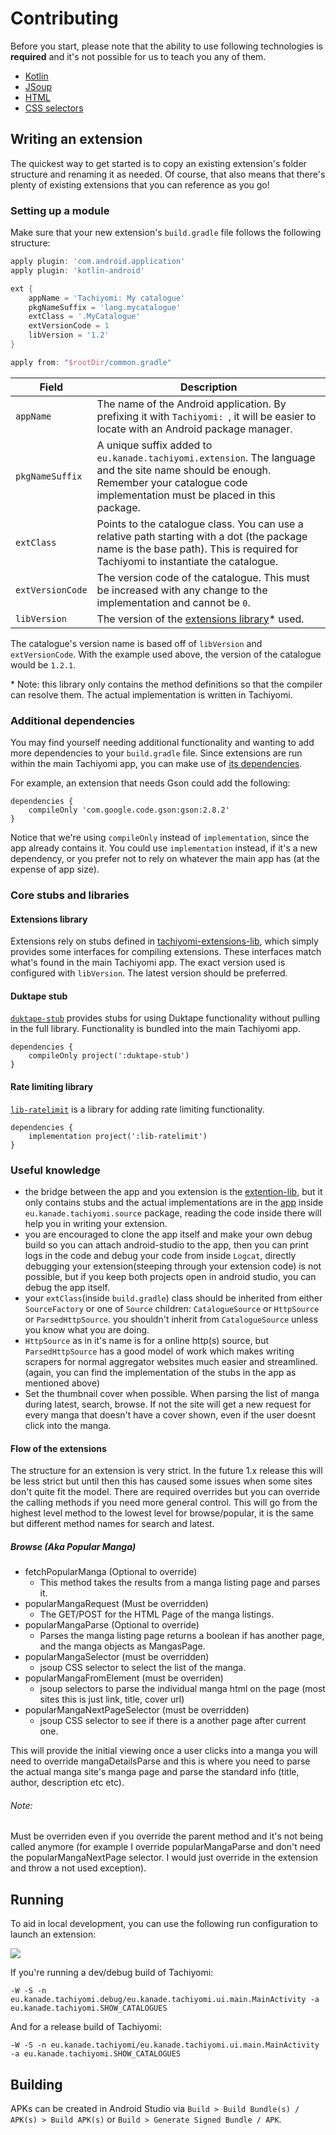 # Contributing

Before you start, please note that the ability to use following technologies is **required** and it's not possible for us to teach you any of them.

* [Kotlin](https://kotlinlang.org/)
* [JSoup](https://jsoup.org/)
* [HTML](https://developer.mozilla.org/en-US/docs/Web/HTML)
* [CSS selectors](https://developer.mozilla.org/en-US/docs/Web/CSS/CSS_Selectors)


## Writing an extension

The quickest way to get started is to copy an existing extension's folder structure and renaming it as needed. Of course, that also means that there's plenty of existing extensions that you can reference as you go!

### Setting up a module

Make sure that your new extension's `build.gradle` file follows the following structure:

```gradle
apply plugin: 'com.android.application'
apply plugin: 'kotlin-android'

ext {
    appName = 'Tachiyomi: My catalogue'
    pkgNameSuffix = 'lang.mycatalogue'
    extClass = '.MyCatalogue'
    extVersionCode = 1
    libVersion = '1.2'
}

apply from: "$rootDir/common.gradle"
```

| Field | Description |
| ----- | ----------- |
| `appName` | The name of the Android application. By prefixing it with `Tachiyomi: `, it will be easier to locate with an Android package manager. |
| `pkgNameSuffix` | A unique suffix added to `eu.kanade.tachiyomi.extension`. The language and the site name should be enough. Remember your catalogue code implementation must be placed in this package. |
| `extClass` | Points to the catalogue class. You can use a relative path starting with a dot (the package name is the base path). This is required for Tachiyomi to instantiate the catalogue. |
| `extVersionCode` | The version code of the catalogue. This must be increased with any change to the implementation and cannot be `0`. |
| `libVersion` | The version of the [extensions library](https://github.com/inorichi/tachiyomi-extensions-lib)* used. |

The catalogue's version name is based off of `libVersion` and `extVersionCode`. With the example used above, the version of the catalogue would be `1.2.1`.

\* Note: this library only contains the method definitions so that the compiler can resolve them. The actual implementation is written in Tachiyomi.

### Additional dependencies

You may find yourself needing additional functionality and wanting to add more dependencies to your `build.gradle` file. Since extensions are run within the main Tachiyomi app, you can make use of [its dependencies](https://github.com/inorichi/tachiyomi/blob/master/app/build.gradle).

For example, an extension that needs Gson could add the following:

```
dependencies {
    compileOnly 'com.google.code.gson:gson:2.8.2'
}
```

Notice that we're using `compileOnly` instead of `implementation`, since the app already contains it. You could use `implementation` instead, if it's a new dependency, or you prefer not to rely on whatever the main app has (at the expense of app size).

### Core stubs and libraries

#### Extensions library

Extensions rely on stubs defined in [tachiyomi-extensions-lib](https://github.com/tachiyomiorg/extensions-lib), which simply provides some interfaces for compiling extensions. These interfaces match what's found in the main Tachiyomi app. The exact version used is configured with `libVersion`. The latest version should be preferred.


#### Duktape stub

[`duktape-stub`](https://github.com/inorichi/tachiyomi-extensions/tree/master/lib/duktape-stub) provides stubs for using Duktape functionality without pulling in the full library. Functionality is bundled into the main Tachiyomi app.

```
dependencies {
    compileOnly project(':duktape-stub')
}
```

#### Rate limiting library

[`lib-ratelimit`](https://github.com/inorichi/tachiyomi-extensions/tree/master/lib/ratelimit) is a library for adding rate limiting functionality.

```
dependencies {
    implementation project(':lib-ratelimit')
}
```

### Useful knowledge
- the bridge between the app and you extension is the [extention-lib](https://github.com/inorichi/tachiyomi-extensions-lib), but it only contains stubs and the actual implementations are in the [app](https://github.com/inorichi/tachiyomi) inside `eu.kanade.tachiyomi.source` package, reading the code inside there will help you in writing your extension.
- you are encouraged to clone the app itself and make your own debug build so you can attach android-studio to the app, then you can print logs in the code and debug your code from inside `Logcat`, directly debugging your extension(steeping through your extension code) is not possible, but if you keep both projects open in android studio, you can debug the app itself.
- your `extClass`(inside `build.gradle`) class should be inherited from either `SourceFactory` or one of `Source` children: `CatalogueSource` or `HttpSource` or `ParsedHttpSource`. you shouldn't inherit from `CatalogueSource` unless you know what you are doing.
- `HttpSource` as in it's name is for a online http(s) source, but `ParsedHttpSource` has a good model of work which makes writing scrapers for normal aggregator websites much easier and streamlined. (again, you can find the implementation of the stubs in the app as mentioned above)  
- Set the thumbnail cover when possible.  When parsing the list of manga during latest, search, browse.  If not the site will get a new request for every manga that doesn't have a cover shown,  even if the user doesnt click into the manga.


#### Flow of the extensions
The structure for an extension is very strict.  In the future 1.x release this will be less strict but until then this has caused some issues when some sites don't quite fit the model.  There are required overrides but you can override the calling methods if you need more general control. This will go from the highest level method to the lowest level for browse/popular, it is the same but different method names for search and latest.
##### Browse (Aka Popular Manga)
- fetchPopularManga (Optional to override)
    - This method takes the results from a manga listing page and parses it.
- popularMangaRequest (Must be overridden)
   - The GET/POST for the HTML Page of the manga listings.
- popularMangaParse (Optional to override)
   - Parses the manga listing page returns a boolean if has another page, and the manga objects as MangasPage.
- popularMangaSelector (must be overridden)
    - jsoup CSS selector to select the list of the manga.
- popularMangaFromElement (must be overriden)
    - jsoup selectors to parse the individual manga html on the page (most sites this is just link, title, cover url)
- popularMangaNextPageSelector (must be overridden)
   - jsoup CSS selector to see if there is a another page after current one.

 This will provide the initial viewing once a user clicks into a manga you will need to override mangaDetailsParse and this is where you need to parse the actual manga site's manga page and parse the standard info (title, author, description etc etc).

 ###### Note:
 Must be overriden even if you override the parent method and it's not being called anymore  (for example I override popularMangaParse and don't need the popularMangaNextPage selector.  I would just override in the extension and throw a not used exception).


## Running

To aid in local development, you can use the following run configuration to launch an extension:

![](https://i.imgur.com/STy0UFY.png)

If you're running a dev/debug build of Tachiyomi:

```
-W -S -n eu.kanade.tachiyomi.debug/eu.kanade.tachiyomi.ui.main.MainActivity -a eu.kanade.tachiyomi.SHOW_CATALOGUES
```

And for a release build of Tachiyomi:

```
-W -S -n eu.kanade.tachiyomi/eu.kanade.tachiyomi.ui.main.MainActivity -a eu.kanade.tachiyomi.SHOW_CATALOGUES
```


## Building

APKs can be created in Android Studio via `Build > Build Bundle(s) / APK(s) > Build APK(s)` or `Build > Generate Signed Bundle / APK`.
